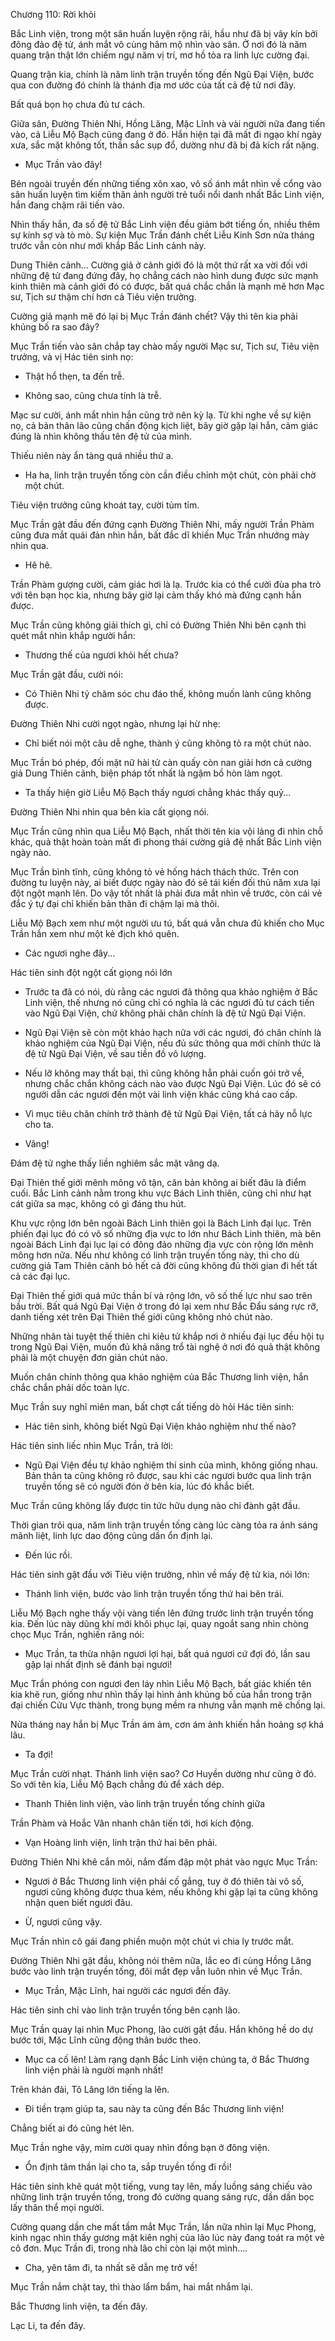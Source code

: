 




Chương 110: Rời khỏi


Bắc Linh viện, trong một sân huấn luyện rộng rãi, hầu như đã bị vây kín bởi đông đảo đệ tử, ánh mắt vô cùng hâm mộ nhìn vào sân. Ở nơi đó là năm quang trận thật lớn chiếm ngự năm vị trí, mơ hồ tỏa ra linh lực cường đại.

Quang trận kia, chính là năm linh trận truyền tống đến Ngũ Đại Viện, bước qua con đường đó chính là thánh địa mơ ước của tất cả đệ tử nơi đây.

Bất quá bọn họ chưa đủ tư cách.

Giữa sân, Đường Thiên Nhi, Hồng Lăng, Mặc Lĩnh và vài người nữa đang tiến vào, cả Liễu Mộ Bạch cũng đang ở đó. Hắn hiện tại đã mất đi ngạo khí ngày xưa, sắc mặt không tốt, thần sắc sụp đổ, dường như đã bị đả kích rất nặng.

- Mục Trần vào đây!

Bên ngoài truyền đến những tiếng xôn xao, vô số ánh mắt nhìn về cổng vào sân huấn luyện tìm kiếm thân ảnh người trẻ tuổi nổi danh nhất Bắc Linh viện, hắn đang chậm rãi tiến vào.

Nhìn thấy hắn, đa số đệ tử Bắc Linh viện đều giảm bớt tiếng ồn, nhiều thêm sự kính sợ và tò mò. Sự kiện Mục Trần đánh chết Liễu Kinh Sơn nửa tháng trước vẫn còn như mới khắp Bắc Linh cảnh này.

Dung Thiên cảnh... Cường giả ở cảnh giới đó là một thứ rất xa vời đối với những đệ tử đang đứng đây, họ chẳng cách nào hình dung được sức mạnh kinh thiên mà cảnh giới đó có được, bất quá chắc chắn là mạnh mẽ hơn Mạc sư, Tịch sư thậm chí hơn cả Tiêu viện trưởng.

Cường giả mạnh mẽ đó lại bị Mục Trần đánh chết? Vậy thì tên kia phải khủng bố ra sao đây?

Mục Trần tiến vào sân chắp tay chào mấy người Mạc sư, Tịch sư, Tiêu viện trưởng, và vị Hác tiên sinh nọ:

- Thật hổ thẹn, ta đến trễ.

- Không sao, cũng chưa tính là trễ.

Mạc sư cười, ánh mắt nhìn hắn cũng trở nên kỳ lạ. Từ khi nghe về sự kiện nọ, cả bản thân lão cũng chấn động kịch liệt, bây giờ gặp lại hắn, cảm giác đúng là nhìn không thấu tên đệ tử của mình.

Thiếu niên này ẩn tàng quá nhiều thứ a.

- Ha ha, linh trận truyền tống còn cần điều chỉnh một chút, còn phải chờ một chút.

Tiêu viện trưởng cũng khoát tay, cười tủm tỉm.

Mục Trần gật đầu đến đứng cạnh Đường Thiên Nhi, mấy người Trần Phàm cũng đưa mắt quái đản nhìn hắn, bất đắc dĩ khiến Mục Trần nhướng mày nhìn qua.

- Hê hê.

Trần Phàm gượng cười, cảm giác hơi là lạ. Trước kia có thể cười đùa pha trò với tên bạn học kia, nhưng bây giờ lại cảm thấy khó mà đứng cạnh hắn được.

Mục Trần cũng không giải thích gì, chỉ có Đường Thiên Nhi bên cạnh thì quét mắt nhìn khắp người hắn:

- Thương thế của ngươi khỏi hết chưa?

Mục Trần gật đầu, cười nói:

- Có Thiên Nhi tỷ chăm sóc chu đáo thế, không muốn lành cũng không được.

Đường Thiên Nhi cười ngọt ngào, nhưng lại hừ nhẹ:

- Chỉ biết nói một câu dễ nghe, thành ý cũng không tỏ ra một chút nào.

Mục Trần bó phép, đối mặt nữ hài tử càn quấy còn nan giải hơn cả cường giả Dung Thiên cảnh, biện pháp tốt nhất là ngậm bồ hòn làm ngọt.

- Ta thấy hiện giờ Liễu Mộ Bạch thấy ngươi chẳng khác thấy quỷ...

Đường Thiên Nhi nhìn qua bên kia cất giọng nói.

Mục Trần cũng nhìn qua Liễu Mộ Bạch, nhất thời tên kia vội lảng đi nhìn chỗ khác, quả thật hoàn toàn mất đi phong thái cường giả đệ nhất Bắc Linh viện ngày nào.

Mục Trần bình tĩnh, cũng không tỏ vẻ hống hách thách thức. Trên con đường tu luyện này, ai biết được ngày nào đó sẽ tái kiến đối thủ năm xưa lại đột ngột mạnh lên. Do vậy tốt nhất là phải đưa mắt nhìn về trước, còn cái vẻ đắc ý tự đại chỉ khiến bản thân đi chậm lại mà thôi.

Liễu Mộ Bạch xem như một người ưu tú, bất quá vẫn chưa đủ khiến cho Mục Trần hắn xem như một kẻ địch khó quên.

- Các ngươi nghe đây...

Hác tiên sinh đột ngột cất giọng nói lớn

- Trước ta đã có nói, dù rằng các ngươi đã thông qua khảo nghiệm ở Bắc Linh viện, thế nhưng nó cũng chỉ có nghĩa là các ngươi đủ tư cách tiến vào Ngũ Đại Viện, chứ không phải chân chính là đệ tử Ngũ Đại Viện.

- Ngũ Đại Viện sẽ còn một khảo hạch nữa với các ngươi, đó chân chính là khảo nghiệm của Ngũ Đại Viện, nếu đủ sức thông qua mới chính thức là đệ tử Ngũ Đại Viện, về sau tiền đồ vô lượng.

- Nếu lỡ không may thất bại, thì cũng không hẳn phải cuốn gói trở về, nhưng chắc chắn không cách nào vào được Ngũ Đại Viện. Lúc đó sẽ có người dẫn các ngươi đến một vài linh viện khác cũng khá cao cấp.

- Vì mục tiêu chân chính trở thành đệ tử Ngũ Đại Viện, tất cả hãy nỗ lực cho ta.

- Vâng!

Đám đệ tử nghe thấy liền nghiêm sắc mặt vâng dạ.

Đại Thiên thế giới mênh mông vô tận, căn bản không ai biết đâu là điểm cuối. Bắc Linh cảnh nằm trong khu vực Bách Linh thiên, cũng chỉ như hạt cát giữa sa mạc, không có gì đáng thu hút.

Khu vực rộng lớn bên ngoài Bách Linh thiên gọi là Bách Linh đại lục. Trên phiến đại lục đó có vô số những địa vực to lớn như Bách Linh thiên, mà bên ngoài Bách Linh đại lục lại có đông đảo những địa vực còn rộng lớn mênh mông hơn nữa. Nếu như không có linh trận truyền tống này, thì cho dù cường giả Tam Thiên cảnh bỏ hết cả đời cũng không đủ thời gian đi hết tất cả các đại lục.

Đại Thiên thế giới quá mức thần bí và rộng lớn, vô số thế lực như sao trên bầu trời. Bất quá Ngũ Đại Viện ở trong đó lại xem như Bắc Đẩu sáng rực rỡ, danh tiếng xét trên Đại Thiên thế giới cũng không nhỏ chút nào.

Những nhân tài tuyệt thế thiên chi kiêu tử khắp nơi ở nhiều đại lục đều hội tụ trong Ngũ Đại Viện, muốn đủ khả năng trổ tài nghệ ở nơi đó quả thật không phải là một chuyện đơn giản chút nào.

Muốn chân chính thông qua khảo nghiệm của Bắc Thương linh viện, hắn chắc chắn phải dốc toàn lực.

Mục Trần suy nghĩ miên man, bất chợt cất tiếng dò hỏi Hác tiên sinh:

- Hác tiên sinh, không biết Ngũ Đại Viện khảo nghiệm như thế nào?

Hác tiên sinh liếc nhìn Mục Trần, trả lời:

- Ngũ Đại Viện đều tự khảo nghiệm thí sinh của mình, không giống nhau. Bản thân ta cũng không rõ được, sau khi các ngươi bước qua linh trận truyền tống sẽ có người đón ở bên kia, lúc đó khắc biết.

Mục Trần cũng không lấy được tin tức hữu dụng nào chỉ đành gật đầu.

Thời gian trôi qua, năm linh trận truyền tống càng lúc càng tỏa ra ánh sáng mãnh liệt, linh lực dao động cũng dần ổn định lại.

- Đến lúc rồi.

Hác tiên sinh gật đầu với Tiêu viện trưởng, nhìn về mấy đệ tử kia, nói lớn:

- Thánh linh viện, bước vào linh trận truyền tống thứ hai bên trái.

Liễu Mộ Bạch nghe thấy vội vàng tiến lên đứng trước linh trận truyền tống kia. Đến lúc này dũng khí mới khôi phục lại, quay ngoắt sang nhìn chòng chọc Mục Trần, nghiến răng nói:

- Mục Trần, ta thừa nhận ngươi lợi hại, bất quá ngươi cứ đợi đó, lần sau gặp lại nhất định sẽ đánh bại ngươi!

Mục Trần phóng con ngươi đen láy nhìn Liễu Mộ Bạch, bất giác khiến tên kia khẽ run, giống như nhìn thấy lại hình ảnh khủng bố của hắn trong trận đại chiến Cửu Vực thành, trong bụng mềm ra nhưng vẫn mạnh mẽ chống lại.

Nửa tháng nay hắn bị Mục Trần ám ảm, cơn ám ảnh khiến hắn hoảng sợ khá lâu.

- Ta đợi!

Mục Trần cười nhạt. Thánh linh viện sao? Cơ Huyền dường như cũng ở đó. So với tên kia, Liễu Mộ Bạch chẳng đủ để xách dép.

- Thanh Thiên linh viện, vào linh trận truyền tống chính giữa

Trần Phàm và Hoắc Vân nhanh chân tiến tới, hơi kích động.

- Vạn Hoàng linh viện, linh trận thứ hai bên phải.

Đường Thiên Nhi khẽ cắn môi, nắm đấm đập một phát vào ngực Mục Trần:

- Ngươi ở Bắc Thương linh viện phải cố gắng, tuy ở đó thiên tài vô số, ngươi cũng không được thua kém, nếu không khi gặp lại ta cũng không nhận quen biết ngươi đâu.

- Ừ, ngươi cũng vậy.

Mục Trần nhìn cô gái đang phiền muộn một chút vì chia ly trước mắt.

Đường Thiên Nhi gật đầu, không nói thêm nữa, lắc eo đi cùng Hồng Lăng bước vào linh trận truyền tống, đôi mắt đẹp vẫn luôn nhìn về Mục Trần.

- Mục Trần, Mặc Lĩnh, hai người các ngươi đến đây.

Hác tiên sinh chỉ vào linh trận truyền tống bên cạnh lão.

Mục Trần quay lại nhìn Mục Phong, lão cười gật đầu. Hắn không hề do dự bước tới, Mặc Lĩnh cũng động thân bước theo.

- Mục ca cố lên! Làm rạng dạnh Bắc Linh viện chúng ta, ở Bắc Thương linh viện phải là người mạnh nhất!

Trên khán đài, Tô Lăng lớn tiếng la lên.

- Đi tiền trạm giúp ta, sau này ta cũng đến Bắc Thương linh viện!

Chẳng biết ai đó cũng hét lên.

Mục Trần nghe vậy, mỉm cười quay nhìn đồng bạn ở đông viện.

- Ổn định tâm thần lại cho ta, sắp truyền tống đi rồi!

Hác tiên sinh khẽ quát một tiếng, vung tay lên, mấy luồng sáng chiếu vào những linh trận truyền tống, trong đó cường quang sáng rực, dần dần bọc lấy thân thể mọi người.

Cường quang dần che mất tầm mắt Mục Trần, lần nữa nhìn lại Mục Phong, kinh ngạc nhìn thấy gương mặt kiên nghị của lão lúc này đang toát ra một vẻ cô đơn. Mục Trần đi, trong nhà lão chỉ còn lại một mình....

- Cha, yên tâm đi, ta nhất sẽ dẫn mẹ trở về!

Mục Trần nắm chặt tay, thì thào lẩm bẩm, hai mắt nhắm lại.

Bắc Thương linh viện, ta đến đây.

Lạc Li, ta đến đây.




